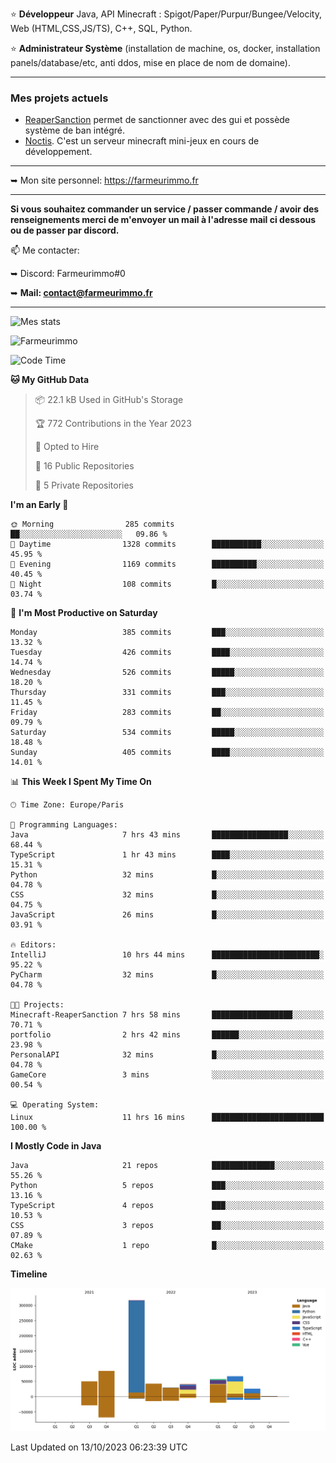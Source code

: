 ⭐ **Développeur** Java, API Minecraft : Spigot/Paper/Purpur/Bungee/Velocity, Web (HTML,CSS,JS/TS), C++, SQL, Python.

⭐ **Administrateur Système** (installation de machine, os, docker, installation panels/database/etc, anti ddos, mise en place de nom de domaine).

---

### Mes projets actuels
- [ReaperSanction](https://www.spigotmc.org/resources/reapersanction.89580/) permet de sanctionner avec des gui et possède système de ban intégré.
- [Noctis](https://discord.gg/ydRurvUJ8U). C'est un serveur minecraft mini-jeux en cours de développement.

---

➥ Mon site personnel: https://farmeurimmo.fr

---

**Si vous souhaitez commander un service / passer commande / avoir des renseignements merci de m'envoyer un mail à l'adresse mail ci dessous ou de passer par discord.**

📫 Me contacter:
 
   ➥ Discord: Farmeurimmo#0
   
   ➥ **Mail: contact@farmeurimmo.fr**

---

![Mes stats](https://github-readme-stats.farmeurimmo.fr/api?username=Farmeurimmo&count_private=true&show_icons=true&theme=radical)

<img src="https://komarev.com/ghpvc/?username=Farmeurimmo" alt="Farmeurimmo" />

<!--START_SECTION:waka-->
![Code Time](http://img.shields.io/badge/Code%20Time-947%20hrs%203%20mins-blue)

**🐱 My GitHub Data** 

> 📦 22.1 kB Used in GitHub's Storage 
 > 
> 🏆 772 Contributions in the Year 2023
 > 
> 💼 Opted to Hire
 > 
> 📜 16 Public Repositories 
 > 
> 🔑 5 Private Repositories 
 > 
**I'm an Early 🐤** 

```text
🌞 Morning                285 commits         ██░░░░░░░░░░░░░░░░░░░░░░░   09.86 % 
🌆 Daytime                1328 commits        ███████████░░░░░░░░░░░░░░   45.95 % 
🌃 Evening                1169 commits        ██████████░░░░░░░░░░░░░░░   40.45 % 
🌙 Night                  108 commits         █░░░░░░░░░░░░░░░░░░░░░░░░   03.74 % 
```
📅 **I'm Most Productive on Saturday** 

```text
Monday                   385 commits         ███░░░░░░░░░░░░░░░░░░░░░░   13.32 % 
Tuesday                  426 commits         ████░░░░░░░░░░░░░░░░░░░░░   14.74 % 
Wednesday                526 commits         █████░░░░░░░░░░░░░░░░░░░░   18.20 % 
Thursday                 331 commits         ███░░░░░░░░░░░░░░░░░░░░░░   11.45 % 
Friday                   283 commits         ██░░░░░░░░░░░░░░░░░░░░░░░   09.79 % 
Saturday                 534 commits         █████░░░░░░░░░░░░░░░░░░░░   18.48 % 
Sunday                   405 commits         ████░░░░░░░░░░░░░░░░░░░░░   14.01 % 
```


📊 **This Week I Spent My Time On** 

```text
🕑︎ Time Zone: Europe/Paris

💬 Programming Languages: 
Java                     7 hrs 43 mins       █████████████████░░░░░░░░   68.44 % 
TypeScript               1 hr 43 mins        ████░░░░░░░░░░░░░░░░░░░░░   15.31 % 
Python                   32 mins             █░░░░░░░░░░░░░░░░░░░░░░░░   04.78 % 
CSS                      32 mins             █░░░░░░░░░░░░░░░░░░░░░░░░   04.75 % 
JavaScript               26 mins             █░░░░░░░░░░░░░░░░░░░░░░░░   03.91 % 

🔥 Editors: 
IntelliJ                 10 hrs 44 mins      ████████████████████████░   95.22 % 
PyCharm                  32 mins             █░░░░░░░░░░░░░░░░░░░░░░░░   04.78 % 

🐱‍💻 Projects: 
Minecraft-ReaperSanction 7 hrs 58 mins       ██████████████████░░░░░░░   70.71 % 
portfolio                2 hrs 42 mins       ██████░░░░░░░░░░░░░░░░░░░   23.98 % 
PersonalAPI              32 mins             █░░░░░░░░░░░░░░░░░░░░░░░░   04.78 % 
GameCore                 3 mins              ░░░░░░░░░░░░░░░░░░░░░░░░░   00.54 % 

💻 Operating System: 
Linux                    11 hrs 16 mins      █████████████████████████   100.00 % 
```

**I Mostly Code in Java** 

```text
Java                     21 repos            ██████████████░░░░░░░░░░░   55.26 % 
Python                   5 repos             ███░░░░░░░░░░░░░░░░░░░░░░   13.16 % 
TypeScript               4 repos             ███░░░░░░░░░░░░░░░░░░░░░░   10.53 % 
CSS                      3 repos             ██░░░░░░░░░░░░░░░░░░░░░░░   07.89 % 
CMake                    1 repo              █░░░░░░░░░░░░░░░░░░░░░░░░   02.63 % 
```



**Timeline**

![Lines of Code chart](https://raw.githubusercontent.com/Farmeurimmo/Farmeurimmo/main/assets/bar_graph.png)


 Last Updated on 13/10/2023 06:23:39 UTC
<!--END_SECTION:waka-->
